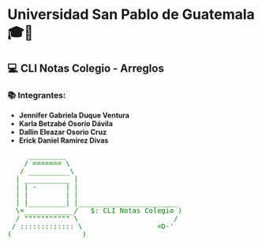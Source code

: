 # Universidad San Pablo de Guatemala 🎓🏫

## 💻 CLI Notas Colegio - Arreglos 
### 📚 Integrantes:
- **Jennifer Gabriela Duque Ventura** 
- **Karla Betzabé Osorio Dávila**
- **Dallin Eleazar Osorio Cruz**
- **Erick Daniel Ramirez Divas**

<pre style="color: green;">
     _________
    / ======= \
   / __________\
  | ___________ |
  | | -       | |
  | |         | |
  | |_________| |________________________
  \=____________/   $: CLI Notas Colegio )
  / """"""""""" \                       /
 / ::::::::::::: \                  =D-'
(_________________)
</pre>